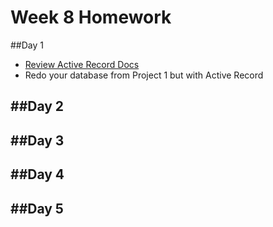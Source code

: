 
# Week 8 Homework

##Day 1
- [Review Active Record Docs](http://guides.rubyonrails.org/active_record_basics.html)
- Redo your database from Project 1 but with Active Record


##Day 2
- 

##Day 3
- 

##Day 4
-

##Day 5
- 




